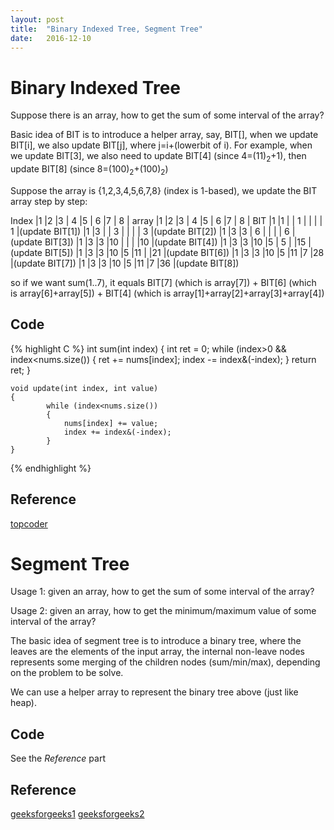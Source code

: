 ```yaml
---
layout:	post
title:	"Binary Indexed Tree, Segment Tree"
date:	2016-12-10
---
```

# Binary Indexed Tree

Suppose there is an array, how to get the sum of some interval of the array?

Basic idea of BIT is to introduce a helper array, say, BIT[], when we update BIT[i], we also update BIT[j], where j=i+(lowerbit of i). For example, when we update BIT[3], we also need to update BIT[4] (since 4=(11)<sub>2</sub>+1), then update BIT[8] (since 8=(100)<sub>2</sub>+(100)<sub>2</sub>)

Suppose the array is {1,2,3,4,5,6,7,8} (index is 1-based), we update the BIT array step by step:

Index   |1   |2   |3  | 4   |5  | 6   |7  | 8   |
array   |1   |2   |3  | 4   |5  | 6   |7  | 8   |
BIT     |1   |1   |   | 1   |   |     |   | 1   |(update BIT[1])
        |1   |3   |   | 3   |   |     |   | 3   |(update BIT[2])
        |1   |3   |3  | 6   |   |     |   | 6   |(update BIT[3])
        |1   |3   |3  |10   |   |     |   |10   |(update BIT[4])
        |1   |3   |3  |10   |5  | 5   |   |15   |(update BIT[5])
        |1   |3   |3  |10   |5  |11   |   |21   |(update BIT[6])
        |1   |3   |3  |10   |5  |11   |7  |28   |(update BIT[7])
        |1   |3   |3  |10   |5  |11   |7  |36   |(update BIT[8])

so if we want sum(1..7), it equals BIT[7] (which is array[7]) + BIT[6] (which is array[6]+array[5]) + BIT[4] (which is array[1]+array[2]+array[3]+array[4])

## Code
{% highlight C %}
	int sum(int index)
	{
			int ret = 0;
			while (index>0 && index<nums.size())
			{
					ret += nums[index];
					index -= index&(-index);
			}
			return ret;
	}

	void update(int index, int value)
	{
			while (index<nums.size())
			{
				nums[index] += value;
				index += index&(-index);
			}
	}
{% endhighlight %}

## Reference

[topcoder](https://www.topcoder.com/community/data-science/data-science-tutorials/binary-indexed-trees/)

# Segment Tree

Usage 1: given an array, how to get the sum of some interval of the array?

Usage 2: given an array, how to get the minimum/maximum value of some interval of the array?

The basic idea of segment tree is to introduce a binary tree, where the leaves are the elements of the input array, the internal non-leave nodes represents some merging of the children nodes (sum/min/max), depending on the problem to be solve. 

We can use a helper array to represent the binary tree above (just like heap).

## Code
See the *Reference* part

## Reference

[geeksforgeeks1](http://www.geeksforgeeks.org/segment-tree-set-1-sum-of-given-range/)
[geeksforgeeks2](http://www.geeksforgeeks.org/segment-tree-set-1-range-minimum-query/)
